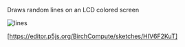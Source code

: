 Draws random lines on an LCD colored screen


![lines](https://github.com/user-attachments/assets/dd7a9501-591e-4748-8121-731b968878bb)


[https://editor.p5js.org/BirchCompute/sketches/HIV6F2KuT]
